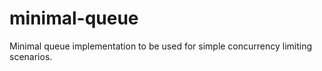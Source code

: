 minimal-queue
=============

Minimal queue implementation to be used for simple concurrency limiting scenarios.